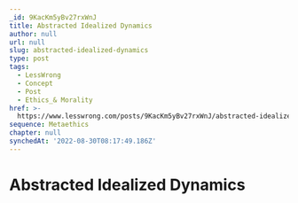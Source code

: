 ```yaml
---
_id: 9KacKm5yBv27rxWnJ
title: Abstracted Idealized Dynamics
author: null
url: null
slug: abstracted-idealized-dynamics
type: post
tags:
  - LessWrong
  - Concept
  - Post
  - Ethics_& Morality
href: >-
  https://www.lesswrong.com/posts/9KacKm5yBv27rxWnJ/abstracted-idealized-dynamics
sequence: Metaethics
chapter: null
synchedAt: '2022-08-30T08:17:49.186Z'
---
```

# Abstracted Idealized Dynamics

